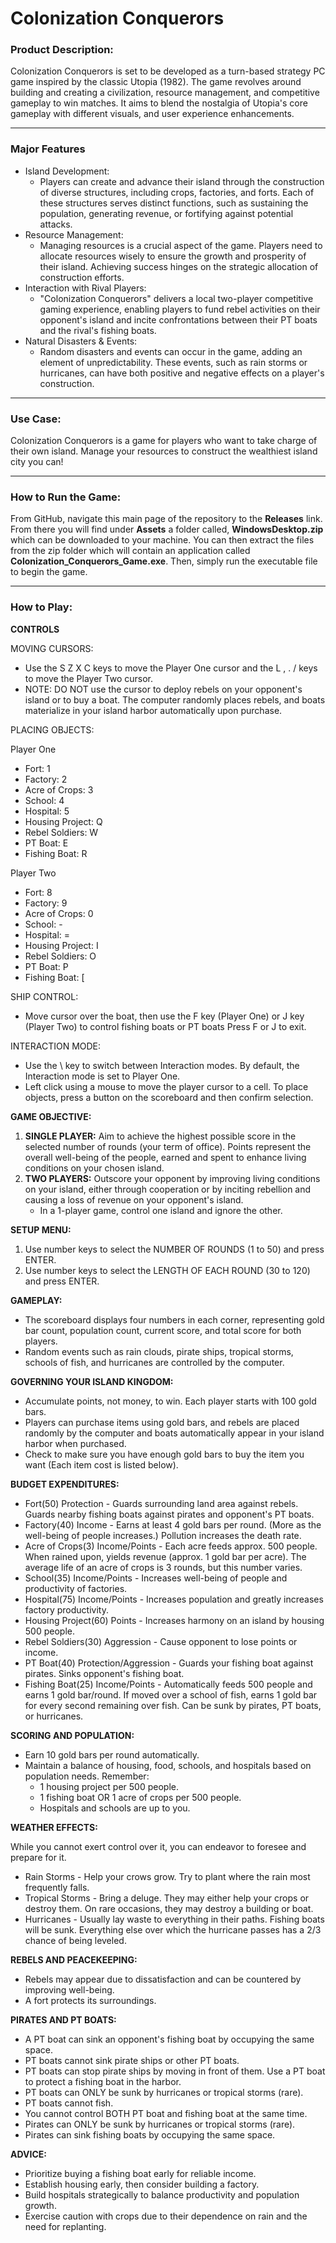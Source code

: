 # Colonization Conquerors

### Product Description:
Colonization Conquerors is set to be developed as a turn-based strategy PC game inspired by the classic Utopia (1982). The game revolves around building and creating a civilization, resource management, and competitive gameplay to win matches. It aims to blend the nostalgia of Utopia's core gameplay with different visuals, and user experience enhancements.
___
### **Major Features**

- Island Development:
  - Players can create and advance their island through the construction of diverse structures, including crops, factories, and forts. Each of these structures serves distinct functions, such as sustaining the population, generating revenue, or fortifying against potential attacks.
- Resource Management:
  - Managing resources is a crucial aspect of the game. Players need to allocate resources wisely to ensure the growth and prosperity of their island. Achieving success hinges on the strategic allocation of construction efforts.
- Interaction with Rival Players:
  - "Colonization Conquerors" delivers a local two-player competitive gaming experience, enabling players to fund rebel activities on their opponent's island and incite confrontations between their PT boats and the rival's fishing boats.
- Natural Disasters & Events:
  - Random disasters and events can occur in the game, adding an element of unpredictability. These events, such as rain storms or hurricanes, can have both positive and negative effects on a player's construction.

___
### Use Case:
Colonization Conquerors is a game for players who want to take charge of their own island. Manage your resources to construct the wealthiest island city you can!
___

### How to Run the Game:
From GitHub, navigate this main page of the repository to the **Releases** link. From there you will find under **Assets** a folder called, **WindowsDesktop.zip** which can be downloaded to your machine. You can then extract the files from the zip folder which will contain an application called **Colonization_Conquerors_Game.exe**. Then, simply run the executable file to begin the game.

___
### How to Play:
**CONTROLS**

MOVING CURSORS:
- Use the S Z X C keys to move the Player One cursor and the L , . / keys to move the Player Two cursor.
- NOTE: DO NOT use the cursor to deploy rebels on your opponent's island or to buy a boat. The computer randomly places rebels, and boats materialize in your island harbor automatically upon purchase.

PLACING OBJECTS:<br>

Player One
- Fort: 1
- Factory: 2
- Acre of Crops: 3
- School: 4
- Hospital: 5
- Housing Project: Q
- Rebel Soldiers: W
- PT Boat: E
- Fishing Boat: R

Player Two
- Fort: 8
- Factory: 9
- Acre of Crops: 0
- School: -
- Hospital: =
- Housing Project: I
- Rebel Soldiers: O
- PT Boat: P
- Fishing Boat: [

SHIP CONTROL:
- Move cursor over the boat, then use the F key (Player One) or J key (Player Two) to control fishing boats or PT boats Press F or J to exit.

INTERACTION MODE:
- Use the \ key to switch between Interaction modes. By default, the Interaction mode is set to Player One.
- Left click using a mouse to move the player cursor to a cell. To place objects, press a button on the scoreboard and then confirm selection.

**GAME OBJECTIVE:**
1. **SINGLE PLAYER:** Aim to achieve the highest possible score in the selected number of rounds (your term of office). Points represent the overall well-being of the people, earned and spent to enhance living conditions on your chosen island.
2. **TWO PLAYERS:** Outscore your opponent by improving living conditions on your island, either through cooperation or by inciting rebellion and causing a loss of revenue on your opponent's island.
   - In a 1-player game, control one island and ignore the other.

**SETUP MENU:**
1. Use number keys to select the NUMBER OF ROUNDS (1 to 50) and press ENTER.
2. Use number keys to select the LENGTH OF EACH ROUND (30 to 120) and press ENTER.

**GAMEPLAY:**
- The scoreboard displays four numbers in each corner, representing gold bar count, population count, current score, and total score for both players.
- Random events such as rain clouds, pirate ships, tropical storms, schools of fish, and hurricanes are controlled by the computer.

**GOVERNING YOUR ISLAND KINGDOM:**
- Accumulate points, not money, to win. Each player starts with 100 gold bars.
- Players can purchase items using gold bars, and rebels are placed randomly by the computer and boats automatically appear in your island harbor when purchased.
- Check to make sure you have enough gold bars to buy the item you want (Each item cost is listed below).

**BUDGET EXPENDITURES:**
- Fort(50) Protection - Guards surrounding land area against rebels. Guards nearby fishing boats against pirates and opponent's PT boats.
- Factory(40) Income - Earns at least 4 gold bars per round. (More as the well-being of people increases.) Pollution increases the death rate.
- Acre of Crops(3) Income/Points - Each acre feeds approx. 500 people. When rained upon, yields revenue (approx. 1 gold bar per acre). The average life of an acre of crops is 3 rounds, but this number varies.
- School(35) Income/Points - Increases well-being of people and productivity of factories.
- Hospital(75) Income/Points - Increases population and greatly increases factory productivity.
- Housing Project(60) Points - Increases harmony on an island by housing 500 people.
- Rebel Soldiers(30) Aggression - Cause opponent to lose points or income.
- PT Boat(40) Protection/Aggression - Guards your fishing boat against pirates. Sinks opponent's fishing boat.
- Fishing Boat(25) Income/Points - Automatically feeds 500 people and earns 1 gold bar/round. If moved over a school of fish, earns 1 gold bar for every second remaining over fish. Can be sunk by pirates, PT boats, or hurricanes.

**SCORING AND POPULATION:**
- Earn 10 gold bars per round automatically.
- Maintain a balance of housing, food, schools, and hospitals based on population needs. Remember:
  - 1 housing project per 500 people.
  - 1 fishing boat OR 1 acre of crops per 500 people.
  - Hospitals and schools are up to you.

**WEATHER EFFECTS:**<br>

While you cannot exert control over it, you can endeavor to foresee and prepare for it.
  - Rain Storms - Help your crows grow. Try to plant where the rain most frequently falls.
  - Tropical Storms - Bring a deluge. They may either help your crops or destroy them. On rare occasions, they may destroy a building or boat.
  - Hurricanes - Usually lay waste to everything in their paths. Fishing boats will be sunk. Everything else over which the hurricane passes has a 2/3 chance of being leveled.

**REBELS AND PEACEKEEPING:**
- Rebels may appear due to dissatisfaction and can be countered by improving well-being.
- A fort protects its surroundings.

**PIRATES AND PT BOATS:**
- A PT boat can sink an opponent's fishing boat by occupying the same space.
- PT boats cannot sink pirate ships or other PT boats.
- PT boats can stop pirate ships by moving in front of them. Use a PT boat to protect a fishing boat in the harbor.
- PT boats can ONLY be sunk by hurricanes or tropical storms (rare).
- PT boats cannot fish.
- You cannot control BOTH PT boat and fishing boat at the same time.
- Pirates can ONLY be sunk by hurricanes or tropical storms (rare).
- Pirates can sink fishing boats by occupying the same space.

**ADVICE:**
- Prioritize buying a fishing boat early for reliable income.
- Establish housing early, then consider building a factory.
- Build hospitals strategically to balance productivity and population growth.
- Exercise caution with crops due to their dependence on rain and the need for replanting.
